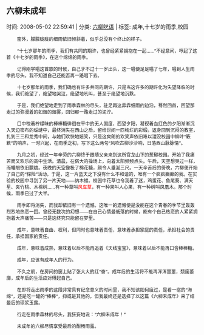 
<h2>六柳未成年</h2>

<span class="time SG_txtc">时间: 2008-05-02 22:59:41 | 分类: [六柳呓语](./BlogClass_六柳呓语.md) | 标签: 成年,十七岁的雨季,校园</span>
<!--
<table>
    <tbody>
        <tr>
            <td>时间: 2008-05-02 22:59:41</td>
            <td>分类: [六柳呓语](./BlogClass_六柳呓语.md) </td>
            <td> 标签: 成年,十七岁的雨季,校园 </td>
        </tr>
    </tbody>
</table>
-->
<div class="articalContent" id="sina_keyword_ad_area2">
<div style="TEXT-INDENT: 2em">
<p><font style="FONT-SIZE: 12px">窗外，朦朦胧胧的细雨依旧倾斜着，似乎总没有个终止的样子。</font></p>
<p><font style="FONT-SIZE: 12px">“十七岁那年的雨季，我们有共同的期许，也曾经紧紧拥抱在一起……”不经意间，哼起了这首《十七岁的雨季》，在这个绵绵的雨季。</font></p>
<p><font style="FONT-SIZE: 12px">记得刚学唱这首歌的时候，自己才不过十一岁出头，这一唱便足足唱了七年，唱到人生雨季的尽头。我不知道自己还能否再一路唱下去。</font></p>
<p><font style="FONT-SIZE: 12px">十七岁那年的雨季，我们确也有许多共同的期许，只是当这许多的期许化为失望降临的时候，我们绝望了，绝望地哭泣，绝望地吼叫，甚至于绝望地沉默。</font></p>
<p><font style="FONT-SIZE: 12px">于是，我们绝望地走到了雨季森林的尽头，驻足再这霏霏细雨的边沿，蓦然回首，回望那走过的弥漫着的如烟的烟雾，回归那一路走过的泥泞。</font></p>
<p><font style="FONT-SIZE: 12px">口中咬着柠檬味的棒棒糖徘徊在平中的无人国度，西望夕阳，凝视着血红色的夕阳渐渐沉入天边密布的叆叇中，最终消失在西山之后，留给世间一匹绚烂的彩缎。返身回到沉闷的教室，扎到三三和龙秀中间，与她们欢快地嬉笑，只是这爽朗的欢笑声依旧难以湮没校园中柳叶“簌簌”的响声。一时兴起，在雨季之初，写下这么两句“风吹古柳沙沙响，日落西山脉脉情”。</font></p>
<p><font style="FONT-SIZE: 12px">九月之初，经过一年辛劳的六柳终于跟随父亲来到这所官龙山下的葱郁校园。开始了我痛苦而又欢乐的高中生活。清晨，在偌大的操场上，向着太阳频频点头。午后，天空想哭过一样，而睡眼依旧朦胧。夜晚的天空像极了棉花糖，颇令人垂涎三尺。一天辛苦后的傍晚，六柳便开始了自己的“探险”活动。于是，这一片蓝天之下没有什么不和谐的，唯有一个疯疯癫癫的我。在实验的校园中寻到了另一片天地——纳木错。校园中花草也令我着了迷，鸡蛋花、鱼尾葵、满天星、夹竹桃、木棉树……有一种草叫<font color="#FF0000">风车草</font>，有一种果叫人心果，有一种树叫凤凰木。那个时候，雨季已过了大半。</font></p>
<p><font style="FONT-SIZE: 12px">雨季即将消失，而我却依旧有一个遗憾。这唯一的遗憾便是没能在这个青春的季节里轰轰烈烈地热恋一回。曾经无数次的幻想——在自己心情最低落的时候，能有个自己热恋的人紧紧拥抱着大声痛苦——只是这终究只能留在梦里。</font></p>
<p><font style="FONT-SIZE: 12px">成年，意味着自由、权利，但同时也意味着责任，意味着承担家庭的责任，承担社会的责任，承担国家的责任。</font></p>
<p><font style="FONT-SIZE: 12px">成年，意味着成熟，意味着以后不能再追着《天线宝宝》，意味着以后不能再口含棒棒糖。</font></p>
<p><font style="FONT-SIZE: 12px">成年，应该有成年人的行为。</font></p>
<p><font style="FONT-SIZE: 12px">不久之前，在房间的窗上贴了张大大的红“奋”。成年后的生活将不能再浑浑噩噩，颓废萎靡，成年后的生活应对得起自己。</font></p>
<p><font style="FONT-SIZE: 12px">在即将走出雨季的这段非常具有纪念意义的时间里，我不知该如何度过，是看一宿的“海绵”，还是吃一罐的“棒棒”，抑或是其他的。但我最终还是选择了以这篇《六柳未成年》来了结最后的琼浆玉露。</font></p>
<p><font style="FONT-SIZE: 12px">行走在雨季森林的尽头，我狂妄地说：“六柳未成年！”</font></p>
<p><font style="FONT-SIZE: 12px">未成年的六柳尽情享受最后的酣畅雨露。</font></p>
</div>
<div>
<div> <wbr/></div>
</div>
</div>

